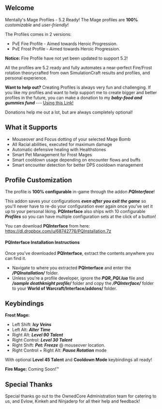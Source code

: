 ## Welcome
Mentally's Mage Profiles - 5.2 Ready!
The Mage profiles are <b>100%</b> <i>customizable</i> and <i>user-friendly</i>!

The Profiles comes in 2 versions:

- PvE Fire Profile - Aimed towards Heroic Progression.
- PvE Frost Profile - Aimed towards Heroic Progression.

**Notice:** Fire Profile have not yet been updated to support 5.2!

All the profiles are 5.2 ready and fully automates a near-perfect Fire/Frost rotation theorycrafted from own SimulationCraft results and profiles, and personal experience.

**Want to help out?**
Creating Profiles is always very fun and challenging. If you like my profiles and want to help support me to create bigger and better profiles in the future, you can make a donation to my ***baby-food and gummies fund*** --- [ Using this Link! ](https://www.paypal.com/cgi-bin/webscr?cmd=_s-xclick&hosted_button_id=A6CTV3NUGWCY6)

Donations help me out a lot, but are always completely optional!

## What it Supports
- Mouseover and Focus dotting of your selected Mage Bomb
- All Racial abilities, executed for maximum damage
- Automatic defensive healing with Healthstones
- Smart Pet Management for Frost Mages
- Smart cooldown usage depending on encounter flows and buffs
- Smart encounter detection for better DPS cooldown management

## Profile Customization
The profile is **100% configurable** in-game through the addon ***PQInterface***!

This addon saves your configurations ***even after you exit the game*** so you'll never have to re-do your configuration ever again once you've set it up to your personal liking. **PQInterface** also ships with 10 configurable ***Profiles*** so you can have multiple configuration sets at the click of a button!

You can download **PQInterface** from here:
https://dl.dropbox.com/u/68742776/PQInstallation.7z


#### PQInterface Installation Instructions
Once you've downloaded **PQInterface**, extract the contents anywhere you can find it.

- Navigate to where you extracted **PQInterface** and enter the ***/PQInstallation/*** folder.
- Unless you're a profile developer, ignore the ***PQR_PQI.lua*** file and ***/sample deathknight profile/*** folder and copy the ***/PQInterface/*** folder to your **World of Warcraft/Interface/addons/** folder.


## Keybindings
**Frost Mage:**

- Left Shift: ***Icy Veins***
- Left Alt: ***Alter Time***
- Right Alt: ***Level 90 Talent***
- Right Control: ***Level 30 Talent***
- Right Shift: ***Pet: Freeze*** @ mouseover location.
- Right Control + Right Alt: ***Pause Rotation*** mode

With optional **Level 45 Talent** and **Cooldown Mode** keybindings all ready!

**Fire Mage:** Coming Soon!&trade;

## Special Thanks
Special thanks go out to the OwnedCore Administration team for catering to us, and Evlow, Kinkeh and Ninjaderp for all their help and feedback!
